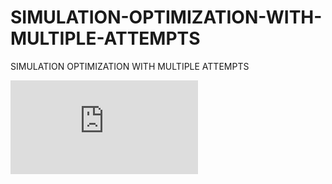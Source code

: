 # SIMULATION-OPTIMIZATION-WITH-MULTIPLE-ATTEMPTS
SIMULATION OPTIMIZATION WITH MULTIPLE ATTEMPTS

![avatar](https://github.com/ZhihaoLiu-git/simulation-optimization-with-multiple-attempts/blob/main/example.pdf)
